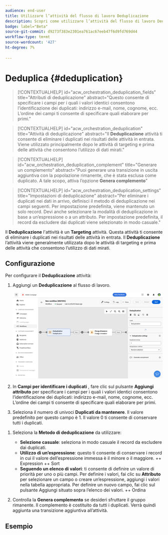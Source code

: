 ```yaml
---
audience: end-user
title: Utilizzare l’attività del flusso di lavoro Deduplicazione
description: Scopri come utilizzare l’attività del flusso di lavoro Deduplicazione
badge: label="Beta"
source-git-commit: d9273f383e2301ea761ac67eeb47f6d9fd769d44
workflow-type: tm+mt
source-wordcount: '427'
ht-degree: 7%

---
```



# Deduplica {#deduplication}

>[!CONTEXTUALHELP]
>id="acw_orchestration_deduplication_fields"
>title="Attributi di deduplicazione"
>abstract="Questo consente di specificare i campi per i quali i valori identici consentono l’identificazione dei duplicati: indirizzo e-mail, nome, cognome, ecc. L’ordine dei campi ti consente di specificare quali elaborare per primi."

>[!CONTEXTUALHELP]
>id="acw_orchestration_deduplication"
>title="Attività di deduplicazione"
>abstract="Il **Deduplicazione** attività ti consente di eliminare i duplicati nei risultati delle attività in entrata. Viene utilizzato principalmente dopo le attività di targeting e prima delle attività che consentono l’utilizzo di dati mirati."


>[!CONTEXTUALHELP]
>id="acw_orchestration_deduplication_complement"
>title="Generare un complemento"
>abstract="Puoi generare una transizione in uscita aggiuntiva con la popolazione rimanente, che è stata esclusa come duplicato. A tale scopo, attiva l’opzione **Genera complemento**"

>[!CONTEXTUALHELP]
>id="acw_orchestration_deduplication_settings"
>title="Impostazioni di deduplicazione"
>abstract="Per eliminare i duplicati nei dati in arrivo, definisci il metodo di deduplicazione nei campi seguenti. Per impostazione predefinita, viene mantenuto un solo record. Devi anche selezionare la modalità di deduplicazione in base a un’espressione o a un attributo. Per impostazione predefinita, il record da escludere dai duplicati viene selezionato in modo casuale."

Il **Deduplicazione** l&#39;attività è un **Targeting** attività. Questa attività ti consente di eliminare i duplicati nei risultati delle attività in entrata. Il **Deduplicazione** l’attività viene generalmente utilizzata dopo le attività di targeting e prima delle attività che consentono l’utilizzo di dati mirati.

## Configurazione

Per configurare il **Deduplicazione** attività:

1. Aggiungi un **Deduplicazione** al flusso di lavoro.

   ![](../assets/workflow-deduplication.png)

1. In **Campi per identificare i duplicati** , fare clic sul pulsante **Aggiungi attributo** per specificare i campi per i quali i valori identici consentono l’identificazione dei duplicati: indirizzo e-mail, nome, cognome, ecc. L’ordine dei campi ti consente di specificare quali elaborare per primi.

1. Seleziona il numero di univoci **Duplicati da mantenere**. Il valore predefinito per questo campo è 1. Il valore 0 ti consente di conservare tutti i duplicati.

<!--
    For example, if records A and B are considered duplicates of record Y, and a record C is considered as a duplicate of record Z:

    * If the value of the field is 1: only the Y and Z records are kept.
    * If the value of the field is 0: all the records are kept.
    * If the value of the field is 2: records C and Z are kept and two records from A, B, and Y are kept, by chance or depending on the deduplication method selected thereafter.

-->

1. Seleziona la **Metodo di deduplicazione** da utilizzare:

   * **Selezione casuale**: seleziona in modo casuale il record da escludere dai duplicati.
   * **Utilizzo di un’espressione**: questo ti consente di conservare i record in cui il valore dell’espressione immessa è il minore o il maggiore. ++ Expression ++ Sort
   * **Seguendo un elenco di valori**: ti consente di definire un valore di priorità per uno o più campi. Per definire i valori, fai clic su **Attributo** per selezionare un campo o creare un’espressione, aggiungi i valori nella tabella appropriata. Per definire un nuovo campo, fai clic sul pulsante Aggiungi situato sopra l’elenco dei valori. ++ Ordina

1. Controlla la **Genera complemento** se desideri sfruttare il gruppo rimanente. Il complemento è costituito da tutti i duplicati. Verrà quindi aggiunta una transizione aggiuntiva all’attività.

## Esempio

